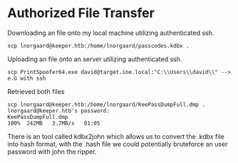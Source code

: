 # Authorized File Transfer



Downloading an file onto my local machine utilizing authenticated ssh.

```
scp lnorgaard@keeper.htb:/home/lnorgaard/passcodes.kdbx .
```

Uploading an file onto an server utilizing authenticated ssh.

```
scp PrintSpoofer64.exe david@target.ine.local:"C:\\Users\\david\\" --> e.G with ssh
```

Retrieved both files

```
scp lnorgaard@keeper.htb:/home/lnorgaard/KeePassDumpFull.dmp . 
lnorgaard@keeper.htb's password: 
KeePassDumpFull.dmp                                                           100%  242MB   3.7MB/s   01:05
```

There is an tool called kdbx2john which allows us to convert the .kdbx file into hash format, with the .hash file we could potentially bruteforce an user password with john the ripper.

```

```



```

```



```

```
